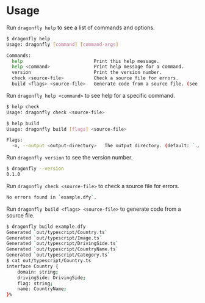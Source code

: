 # Usage

Run `dragonfly help` to see a list of commands and options.

```sh
$ dragonfly help
Usage: dragonfly [command] [command-args]

Commands:
  help                          Print this help message.
  help <command>                Print help message for a command.
  version                       Print the version number.
  check <source-file>           Check a source file for errors.
  build <flags> <source-file>   Generate code from a source file. (see `help build`).
```

Run `dragonfly help <command>` to see help for a specific command.

```sh
$ help check
Usage: dragonfly check <source-file>

$ help build
Usage: dragonfly build [flags] <source-file>

Flags:
  -o, --output <output-directory>   The output directory. (default: `./out`)
```

Run `dragonfly version` to see the version number.

```sh
$ dragonfly --version
0.1.0
```

Run `dragonfly check <source-file>` to check a source file for errors.

```sh
No errors found in `example.dfy`.
```

Run `dragonfly build <flags> <source-file>` to generate code from a source file.

```sh
$ dragonfly build example.dfy
Generated `out/typescript/Country.ts`
Generated `out/typescript/Image.ts`
Generated `out/typescript/DrivingSide.ts`
Generated `out/typescript/CountryName.ts`
Generated `out/typescript/Category.ts`
$ cat out/typescript/Country.ts
interface Country {
    domain: string;
    drivingSide: DrivingSide;
    flag: string;
    name: CountryName;
}% 
```